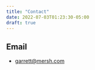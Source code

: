 ```yaml
---
title: "Contact"
date: 2022-07-03T01:23:30-05:00
draft: true
---
```


## Email

* [garrett@mersh.com](mailto:garrett@mersh.com)
